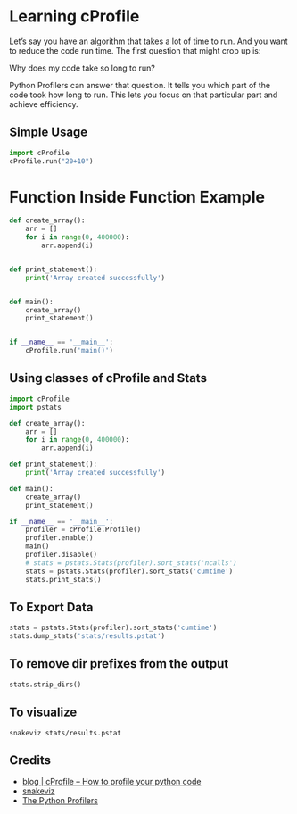 # Learning cProfile

Let’s say you have an algorithm that takes a lot of time to run. 
And you want to reduce the code run time. The first question that might crop up is:

Why does my code take so long to run?

Python Profilers can answer that question. 
It tells you which part of the code took how long to run. 
This lets you focus on that particular part and achieve efficiency. 

## Simple Usage

```python
import cProfile
cProfile.run("20+10")
```

# Function Inside Function Example

```python
def create_array():
    arr = []
    for i in range(0, 400000):
        arr.append(i)


def print_statement():
    print('Array created successfully')


def main():
    create_array()
    print_statement()


if __name__ == '__main__':
    cProfile.run('main()')
```

## Using classes of cProfile and Stats

```python
import cProfile
import pstats

def create_array():
    arr = []
    for i in range(0, 400000):
        arr.append(i)

def print_statement():
    print('Array created successfully')

def main():
    create_array()
    print_statement()

if __name__ == '__main__':
    profiler = cProfile.Profile()
    profiler.enable()
    main()
    profiler.disable()
    # stats = pstats.Stats(profiler).sort_stats('ncalls')
    stats = pstats.Stats(profiler).sort_stats('cumtime')
    stats.print_stats()
```

## To Export Data

```python
stats = pstats.Stats(profiler).sort_stats('cumtime')
stats.dump_stats('stats/results.pstat')
```

## To remove dir prefixes from the output

```python
stats.strip_dirs()
```

## To visualize

```shell
snakeviz stats/results.pstat
```

## Credits

- [blog | cProfile – How to profile your python code](https://www.machinelearningplus.com/python/cprofile-how-to-profile-your-python-code/)
- [snakeviz](https://jiffyclub.github.io/snakeviz/)
- [The Python Profilers](https://docs.python.org/3/library/profile.html)
